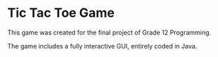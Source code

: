 # Tic Tac Toe Game

This game was created for the final project of Grade 12 Programming. 

The game includes a fully interactive GUI, entirely coded in Java. 
